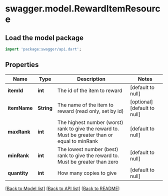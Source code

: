 # swagger.model.RewardItemResource

## Load the model package
```dart
import 'package:swagger/api.dart';
```

## Properties
Name | Type | Description | Notes
------------ | ------------- | ------------- | -------------
**itemId** | **int** | The id of the item to reward | [default to null]
**itemName** | **String** | The name of the item to reward (read only, set by id) | [optional] [default to null]
**maxRank** | **int** | The highest number (worst) rank to give the reward to. Must be greater than or equal to minRank | [default to null]
**minRank** | **int** | The lowest number (best) rank to give the reward to. Must be greater than zero | [default to null]
**quantity** | **int** | How many copies to give | [default to null]

[[Back to Model list]](../README.md#documentation-for-models) [[Back to API list]](../README.md#documentation-for-api-endpoints) [[Back to README]](../README.md)



